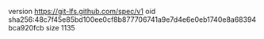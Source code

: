 version https://git-lfs.github.com/spec/v1
oid sha256:48c7f45e85bd100ee0cf8b877706741a9e7d4e6e0eb1740e8a68394bca920fcb
size 1135
